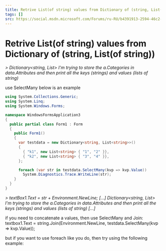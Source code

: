 ```yaml
---
title: Retrive List(of string) values from Dictionary of (string, List(of string))
tags: []
src: https://social.msdn.microsoft.com/Forums/ru-RU/b4391913-2594-46c2-922b-89544867ac83/retrive-listof-string-values-from-dictionary-of-string-listof-string?forum=csharpgeneral
---
```

# Retrive List(of string) values from Dictionary of (string, List(of string))
*> Dictionary<string, List<of string>> I'm trying to store the a.Categories in data.Attributes and then print all the keys (strings) and values (lists of string)*

use SelectMany
below is an example

```c#
using System.Collections.Generic;
using System.Linq;
using System.Windows.Forms;

namespace WindowsFormsApplication3
{
  public partial class Form1 : Form
  {
    public Form1()
    {
      var testdata = new Dictionary<string, List<string>>()
      {
        { "k1", new List<string> { "1", "2" }},
        { "k2", new List<string> { "3", "4" }},
      };

      foreach (var str in testdata.SelectMany(kvp => kvp.Value))
        System.Diagnostics.Trace.WriteLine(str);
    }
  }
}
```
*> textBox1.Text = str + Environment.NewLine; [...] Dictionary<string, List<of string>> I'm trying to store the a.Categories in data.Attributes and then print all the keys (strings) and values (lists of string) [...]*

if you need to concatenate a values, then use SelectMany and Join:
textbox1.Text = string.Join(Environment.NewLine, testdata.SelectMany(kvp => kvp.Value));
  
but if you want to use foreach like you do, then try using the following example:
```c#
